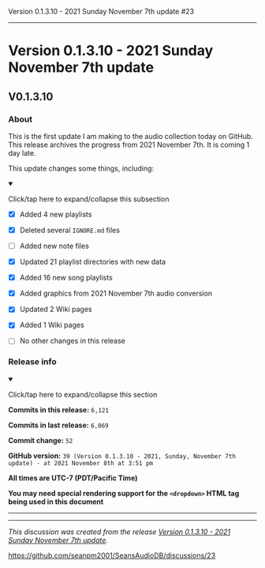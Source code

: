 Version 0.1.3.10 - 2021 Sunday November 7th update #23


***

# Version 0.1.3.10 - 2021 Sunday November 7th update

## V0.1.3.10

### About

This is the first update I am making to the audio collection today on GitHub. This release archives the progress from 2021 November 7th. It is coming 1 day late.

This update changes some things, including:

<details open><summary><p>Click/tap here to expand/collapse this subsection</p></summary>

- [x] Added 4 new playlists

- [x] Deleted several `IGNORE.md` files

- [ ] Added new note files

- [x] Updated 21 playlist directories with new data

- [x] Added 16 new song playlists

- [x] Added graphics from 2021 November 7th audio conversion

- [x] Updated 2 Wiki pages

- [x] Added 1 Wiki pages

- [ ] No other changes in this release

</details>

### Release info

<details open><summary><p>Click/tap here to expand/collapse this section</p></summary>

**Commits in this release:** `6,121`

**Commits in last release:** `6,069`

**Commit change:** `52`

**GitHub version:** `39 (Version 0.1.3.10 - 2021, Sunday, November 7th update) - at 2021 November 8th at 3:51 pm`

**All times are UTC-7 (PDT/Pacific Time)**

**You may need special rendering support for the `<dropdown>` HTML tag being used in this document**

</details>

***


<hr /><em>This discussion was created from the release <a href='https://github.com/seanpm2001/SeansAudioDB/releases/tag/V0.1.3.10'>Version 0.1.3.10 - 2021 Sunday November 7th update</a>.</em>

https://github.com/seanpm2001/SeansAudioDB/discussions/23

